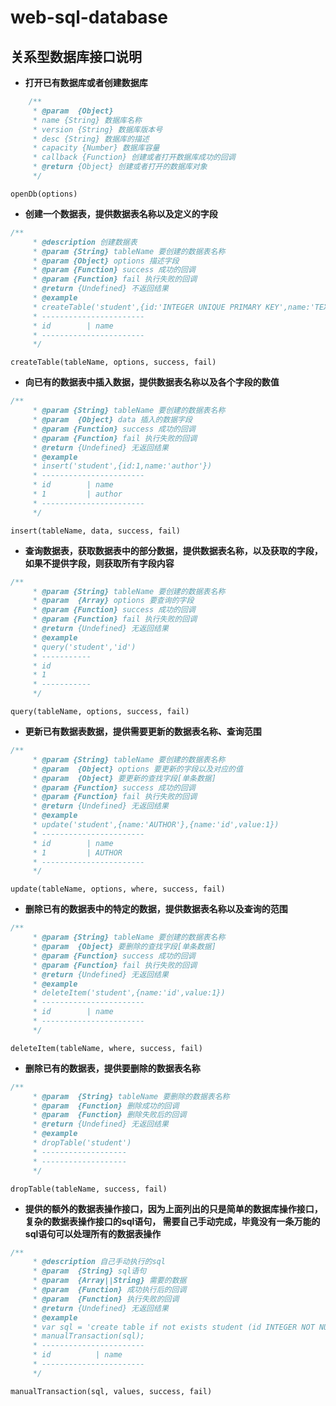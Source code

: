 # web-sql-database

## 关系型数据库接口说明

+ **打开已有数据库或者创建数据库**
```javascript
	/**
	 * @param  {Object}
	 * name {String} 数据库名称
	 * version {String} 数据库版本号
	 * desc {String} 数据库的描述
	 * capacity {Number} 数据库容量
	 * callback {Function} 创建或者打开数据库成功的回调
	 * @return {Object} 创建或者打开的数据库对象
	 */
```
` openDb(options) `

+ **创建一个数据表，提供数据表名称以及定义的字段**
```javascript 
/**
	 * @description 创建数据表
	 * @param {String} tableName 要创建的数据表名称
	 * @param {Object} options 描述字段
	 * @param {Function} success 成功的回调
	 * @param {Function} fail 执行失败的回调
	 * @return {Undefined} 不返回结果
	 * @example
	 * createTable('student',{id:'INTEGER UNIQUE PRIMARY KEY',name:'TEXT'})
	 * -----------------------
	 * id        | name 
	 * -----------------------
	 */
```	
` createTable(tableName, options, success, fail) `

+ **向已有的数据表中插入数据，提供数据表名称以及各个字段的数值**
```javascript 
/**
	 * @param {String} tableName 要创建的数据表名称
	 * @param  {Object} data 插入的数据字段
	 * @param {Function} success 成功的回调
	 * @param {Function} fail 执行失败的回调
	 * @return {Undefined} 无返回结果
	 * @example
	 * insert('student',{id:1,name:'author'})
	 * -----------------------
	 * id        | name 
	 * 1		 | author
	 * ----------------------- 
	 */
```
` insert(tableName, data, success, fail) `

+ **查询数据表，获取数据表中的部分数据，提供数据表名称，以及获取的字段，如果不提供字段，则获取所有字段内容**
```javascript 
/**
	 * @param {String} tableName 要创建的数据表名称
	 * @param  {Array} options 要查询的字段
	 * @param {Function} success 成功的回调
	 * @param {Function} fail 执行失败的回调
	 * @return {Undefined} 无返回结果
	 * @example
	 * query('student','id')
	 * -----------
	 * id        
	 * 1		 
	 * -----------
	 */
```
` query(tableName, options, success, fail) `

+ **更新已有数据表数据，提供需要更新的数据表名称、查询范围**
```javascript 
/**
	 * @param {String} tableName 要创建的数据表名称
	 * @param  {Object} options 要更新的字段以及对应的值
	 * @param  {Object} 要更新的查找字段[单条数据]
	 * @param {Function} success 成功的回调
	 * @param {Function} fail 执行失败的回调
	 * @return {Undefined} 无返回结果
	 * @example
	 * update('student',{name:'AUTHOR'},{name:'id',value:1})
	 * -----------------------
	 * id        | name 
	 * 1		 | AUTHOR
	 * -----------------------  
	 */
```
` update(tableName, options, where, success, fail) `

+ **删除已有的数据表中的特定的数据，提供数据表名称以及查询的范围**
```javascript 
/**
	 * @param {String} tableName 要创建的数据表名称
	 * @param  {Object} 要删除的查找字段[单条数据]
	 * @param {Function} success 成功的回调
	 * @param {Function} fail 执行失败的回调
	 * @return {Undefined} 无返回结果
	 * @example
	 * deleteItem('student',{name:'id',value:1})
	 * -----------------------
	 * id        | name 
	 * ----------------------- 
	 */
```
` deleteItem(tableName, where, success, fail) `

+ **删除已有的数据表，提供要删除的数据表名称**
```javascript 
/**
	 * @param  {String} tableName 要删除的数据表名称
	 * @param  {Function} 删除成功的回调
	 * @param  {Function} 删除失败后的回调
	 * @return {Undefined} 无返回结果
	 * @example
	 * dropTable('student')
	 * -------------------
	 * -------------------
	 */
```
` dropTable(tableName, success, fail) `

+ **提供的额外的数据表操作接口，因为上面列出的只是简单的数据库操作接口，复杂的数据表操作接口的sql语句，
需要自己手动完成，毕竟没有一条万能的sql语句可以处理所有的数据表操作**
```javascript 
/**
	 * @description 自己手动执行的sql
	 * @param  {String} sql语句
	 * @param  {Array||String} 需要的数据
	 * @param  {Function} 成功执行后的回调
	 * @param  {Function} 执行失败的回调
	 * @return {Undefined} 无返回结果
	 * @example
	 * var sql = 'create table if not exists student (id INTEGER NOT NULL PRIMARY KEY,name TEXT)';
	 * manualTransaction(sql);
	 * -----------------------
	 * id 		   | name
	 * -----------------------
	 */
```
` manualTransaction(sql, values, success, fail) `